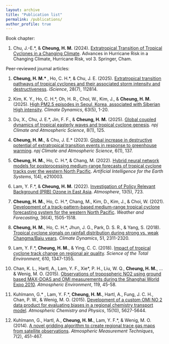 ```yaml
---
layout: archive
title: "Publication list"
permalink: /publications/
author_profile: true
---
```


Book chapter:
1. Chu, J.-E.*, & <b>Cheung, H. M.</b> (2024). <a href="https://link.springer.com/chapter/10.1007/978-3-031-63186-3_2" target="_blank">Extratropical Transition of Tropical Cyclones in a Changing Climate</a>. Advances in Hurricane Risk in a Changing Climate, Hurricane Risk, vol 3. Springer, Cham.

Peer-reviewed journal articles:
1.	<b>Cheung, H. M.* </b>, Ho, C. H.*, & Chu, J. E. (2025). <a href="https://www.sciencedirect.com/science/article/pii/S2589004225010752" target="_blank">Extratropical transition pathways of tropical cyclones and their associated storm intensity and destructiveness</a>. _iScience_, 28(7), 112814.

1. Kim, K. Y., Ho, C. H.*, Oh, H. R., Choi, W., Kim, J., & <b>Cheung, H. M.</b> (2025). <a href="https://link.springer.com/article/10.1007/s00382-025-07703-x" target="_blank">High PM2.5 episodes in Seoul, Korea, associated with Siberian High intensity</a>. _Climate Dynamics_, 63(5), 1-20.

1. Du, X., Chu, J. E.*, Jin, F. F., & <b>Cheung, H. M.</b> (2025). <a href="https://www.nature.com/articles/s41612-025-01014-y" target="_blank">Global coupled dynamics of tropical easterly waves and tropical cyclone genesis</a>. _npj Climate and Atmospheric Science_, 8(1), 125.

1. <b>Cheung, H. M.</b>, & Chu, J. E.* (2023). <a href="https://www.nature.com/articles/s41612-023-00470-8" target="_blank">Global increase in destructive potential of extratropical transition events in response to greenhouse warming</a>. _npj Climate and Atmospheric Science_, 6(1), 137.

1. <b>Cheung, H. M.</b>, Ho, C. H.*, & Chang, M. (2022). <a href="https://journals.ametsoc.org/view/journals/aies/1/4/AIES-D-21-0003.1.xml" target="_blank">Hybrid neural network models for postprocessing medium-range forecasts of tropical cyclone tracks over the western North Pacific</a>. _Artificial Intelligence for the Earth Systems_, 1(4), e210003.
   
1. Lam, Y. F.*, & <b>Cheung, H. M.</b> (2022). <a href="https://www.mdpi.com/2073-4433/13/5/723" target="_blank">Investigation of Policy Relevant Background (PRB) Ozone in East Asia</a>. _Atmosphere_, 13(5), 723.
   
1. <b>Cheung, H. M.</b>, Ho, C. H.*, Chang, M., Kim, D., Kim, J., & Choi, W. (2021). <a href="https://doi.org/10.1175/WAF-D-20-0102.1" target="_blank">Development of a track-pattern-based medium-range tropical cyclone forecasting system for the western North Pacific</a>. _Weather and Forecasting_, 36(4), 1505-1518.
   
1. <b>Cheung, H. M.</b>, Ho, C. H.*, Jhun, J. G., Park, D. S. R., & Yang, S. (2018). <a href="https://doi.org/10.1007/s00382-017-4014-1" target="_blank">Tropical cyclone signals on rainfall distribution during strong vs. weak Changma/Baiu years</a>. _Climate Dynamics_, 51, 2311-2320.
   
1. Lam, Y. F.*, <b>Cheung, H. M.</b>, & Ying, C. C. (2018). <a href="https://doi.org/10.1016/j.scitotenv.2017.08.100" target="_blank">Impact of tropical cyclone track change on regional air quality</a>. _Science of the Total Environment_, 610, 1347-1355.
   
1. Chan, K. L., Hartl, A., Lam, Y. F., Xie*, P. H., Liu, W. Q., <b>Cheung, H. M.</b>, ... & Wenig, M. O. (2015). <a href="https://doi.org/10.1016/j.atmosenv.2015.08.041" target="_blank">Observations of tropospheric NO2 using ground based MAX-DOAS and OMI measurements during the Shanghai World Expo 2010</a>. _Atmospheric Environment_, 119, 45-58. 
   
1. Kuhlmann, G.* , Lam, Y. F.*, <b>Cheung, H. M.</b>, Hartl, A., Fung, J. C. H., Chan, P. W., & Wenig, M. O. (2015). <a href="https://doi.org/10.5194/acp-15-5627-2015" target="_blank">Development of a custom OMI NO 2 data product for evaluating biases in a regional chemistry transport model</a>. _Atmospheric Chemistry and Physics_, 15(10), 5627-5644.
   
1. Kuhlmann, G., Hartl, A., <b>Cheung, H. M.</b>, Lam, Y. F.*, & Wenig, M. O. (2014). <a href="https://doi.org/10.5194/amt-7-451-2014" target="_blank">A novel gridding algorithm to create regional trace gas maps from satellite observations</a>. _Atmospheric Measurement Techniques_, 7(2), 451-467.
